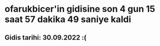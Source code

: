# ofarukbicer'in gidisine son 4 gun 15 saat 57 dakika 49 saniye kaldi

## Gidis tarihi: 30.09.2022 :(